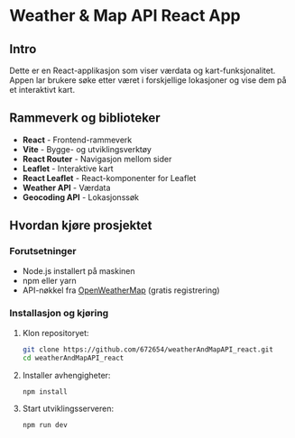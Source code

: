 # Weather & Map API React App

## Intro

Dette er en React-applikasjon som viser værdata og kart-funksjonalitet. Appen lar brukere søke etter været i forskjellige lokasjoner og vise dem på et interaktivt kart.

## Rammeverk og biblioteker

- **React** - Frontend-rammeverk
- **Vite** - Bygge- og utviklingsverktøy
- **React Router** - Navigasjon mellom sider
- **Leaflet** - Interaktive kart
- **React Leaflet** - React-komponenter for Leaflet
- **Weather API** - Værdata
- **Geocoding API** - Lokasjonssøk

## Hvordan kjøre prosjektet

### Forutsetninger

- Node.js installert på maskinen
- npm eller yarn
- API-nøkkel fra [OpenWeatherMap](https://openweathermap.org/api) (gratis registrering)

### Installasjon og kjøring

1. Klon repositoryet:

   ```bash
   git clone https://github.com/672654/weatherAndMapAPI_react.git
   cd weatherAndMapAPI_react
   ```

2. Installer avhengigheter:

   ```bash
   npm install
   ```

3. Start utviklingsserveren:

   ```bash
   npm run dev
   ```
